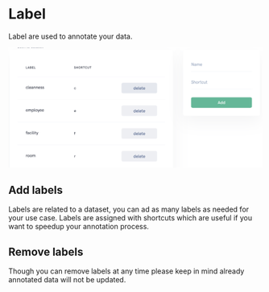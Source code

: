 # Label

Label are used to annotate your data. 

![labels](../images/label-labels2.png)

## Add labels
Labels are related to a dataset, you can ad as many labels as needed for your use case. Labels are assigned with shortcuts which are useful if you want to speedup your annotation process.

## Remove labels
Though you can remove labels at any time please keep in mind already annotated data will not be updated. 